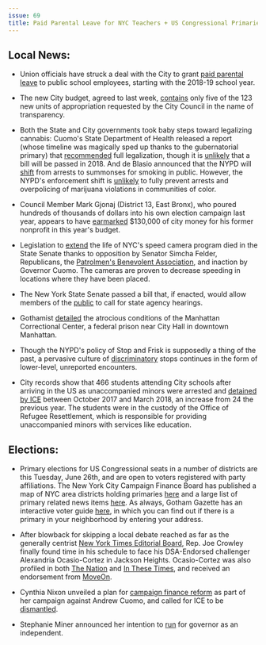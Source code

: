 ```yaml
---
issue: 69
title: Paid Parental Leave for NYC Teachers + US Congressional Primaries Are This Tuesday, June 26th
---
```


## Local News:

-   Union officials have struck a deal with the City to grant [paid parental leave](http://www.ny1.com/nyc/all-boroughs/news/2018/06/20/new-york-city-teachers-to-get-paid-parental-leave-city-announces) to public school employees, starting with the 2018-19 school year.

-   The new City budget, agreed to last week, [contains](http://www.gothamgazette.com/city/7756-city-council-push-for-budget-transparency-falls-far-short) only five of the 123 new units of appropriation requested by the City Council in the name of transparency.

-   Both the State and City governments took baby steps toward legalizing cannabis: Cuomo's State Department of Health released a report (whose timeline was magically sped up thanks to the gubernatorial primary) that [recommended](https://www.nytimes.com/2018/06/18/nyregion/new-york-marijuana-legalization.html) full legalization, though it is [unlikely](http://gothamist.com/2018/06/18/ny_marijuana_legalization.php) that a bill will be passed in 2018. And de Blasio announced that the NYPD will [shift](http://thehill.com/homenews/state-watch/393102-de-blasio-announces-nypd-will-no-longer-arrest-people-for-smoking-weed) from arrests to summonses for smoking in public. However, the NYPD's enforcement shift is [unlikely](http://www.nydailynews.com/news/politics/ny-pol-pot-arrest-summons-20180620-story.html) to fully prevent arrests and overpolicing of marijuana violations in communities of color.

-   Council Member Mark Gjonaj (District 13, East Bronx), who poured hundreds of thousands of dollars into his own election campaign last year, appears to have [earmarked](http://www.crainsnewyork.com/article/20180622/POLITICS/180629969/bronx-councilman-mark-gjonaj-gives-his-nonprofit-130k-in-taxpayer-funds) $130,000 of city money for his former nonprofit in this year's budget.

-   Legislation to [extend](https://ny.curbed.com/2018/6/21/17488928/nyc-speed-cameras-school-zone-legislation-expire) the life of NYC's speed camera program died in the State Senate thanks to opposition by Senator Simcha Felder, Republicans, the [Patrolmen's Benevolent Association](https://nyc.streetsblog.org/2018/06/19/which-matters-more-to-albany-saving-lives-or-collecting-campaign-cash-from-the-pba/), and inaction by Governor Cuomo. The cameras are proven to decrease speeding in locations where they have been placed.

-   The New York State Senate passed a bill that, if enacted, would allow members of the [public](http://www.gothamgazette.com/state/7750-passed-by-senate-bill-would-allow-public-to-call-state-agency-hearings) to call for state agency hearings.

-   Gothamist [detailed](http://gothamist.com/2018/06/19/mcc_jail_human_rights_torture.php) the atrocious conditions of the Manhattan Correctional Center, a federal prison near City Hall in downtown Manhattan.

-   Though the NYPD's policy of Stop and Frisk is supposedly a thing of the past, a pervasive culture of [discriminatory](https://citylimits.org/2018/06/21/stop-and-frisk-is-over-but-low-level-nypd-encounters-now-raise-concerns/) stops continues in the form of lower-level, unreported encounters.

-   City records show that 466 students attending City schools after arriving in the US as unaccompanied minors were arrested and [detained by ICE](http://www.nydailynews.com/new-york/education/ny-metro-feds-keep-city-schools-in-the-dark-about-detaining-kids-20180621-story.html) between October 2017 and March 2018, an increase from 24 the previous year. The students were in the custody of the Office of Refugee Resettlement, which is responsible for providing unaccompanied minors with services like education.

## Elections:

-   Primary elections for US Congressional seats in a number of districts are this Tuesday, June 26th, and are open to voters registered with party affiliations. The New York City Campaign Finance Board has published a map of NYC area districts holding primaries [here](http://www.nyccfb.info/nyc-votes/vgwelcome/congressional-primary-2018/district-map/) and a large list of primary related news items [here](http://www.nyccfb.info/media/blog/know-your-vote-nycs-congressional-primary-elections-june-26-2018/). As always, Gotham Gazette has an interactive voter guide [here](http://www.gothamgazette.com/state/7759-new-york-congressional-primary-voter-guide), in which you can find out if there is a primary in your neighborhood by entering your address.

-   After blowback for skipping a local debate reached as far as the generally centrist [New York Times Editorial Board](https://www.nytimes.com/2018/06/19/opinion/joseph-crowley-alexandria-ocasio-cortez.html), Rep. Joe Crowley finally found time in his schedule to face his DSA-Endorsed challenger Alexandria Ocasio-Cortez in Jackson Heights. Ocasio-Cortez was also profiled in both [The Nation](https://www.thenation.com/article/alexandria-ocasio-cortez-fights-power/) and [In These Times](http://inthesetimes.com/article/21233/democratic-socialist-alexandria-ocasio-cortez-crowley-new-york-14), and received an endorsement from [MoveOn](https://theintercept.com/2018/06/18/joe-crowley-moveon-endorses-primary-challenger-to-the-potential-next-speaker-of-the-house/).

-   Cynthia Nixon unveiled a plan for [campaign finance reform](http://www.gothamgazette.com/state/7746-citing-broken-cuomo-promises-nixon-unveils-campaign-finance-reform-plan) as part of her campaign against Andrew Cuomo, and called for ICE to be [dismantled](http://www.nydailynews.com/news/politics/ny-pol-cuomo-nixon-ice-trump-immigration-20180620-story.html).

-   Stephanie Miner announced her intention to [run](https://www.syracuse.com/politics/index.ssf/2018/06/stephanie_miner_to_run_for_ny_governor_as_independent.html) for governor as an independent.
